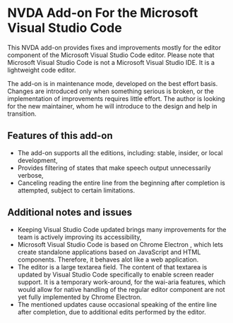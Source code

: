 # NVDA Add-on For the Microsoft Visual Studio Code

This NVDA add-on provides fixes and improvements mostly for the editor component of the Microsoft Visual Studio Code editor. Please note that Microsoft Visual Studio Code is not a Microsoft Visual Studio IDE. It is a lightweight code editor.

The add-on is in maintenance mode, developed on the best effort basis. Changes are introduced only when something serious is broken, or the implementation of improvements requires little effort. The author is looking for the new maintainer, whom he will introduce to the design and help in transition.

## Features of this add-on

* The add-on supports all the editions, including: stable, insider, or local development,
* Provides filtering of states that make speech output unnecessarily verbose,
* Canceling reading the entire line from the beginning after completion is attempted, subject to certain limitations.

## Additional notes and issues

* Keeping Visual Studio Code updated brings many improvements for the team is actively improving its accessibility,
* Microsoft Visual Studio Code is based on Chrome Electron , which lets create standalone applications based on JavaScript and HTML components. Therefore, it behaves alot like a web application.
* The editor is a large textarea field. The content of that textarea is updated by Visual Studio Code specifically to enable screen reader support. It is a temporary work-around, for the wai-aria features, which would allow for native handling of the regular editor component are not yet fully implemented by Chrome Electron.
* The mentioned updates cause occasional speaking of the entire line after completion, due to additional edits performed by the editor.
